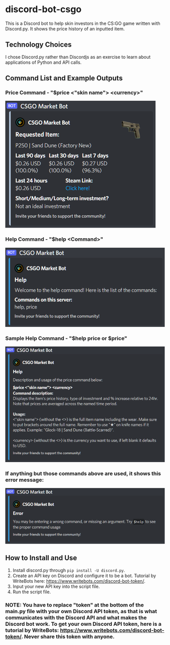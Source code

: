 # discord-bot-csgo
This is a Discord bot to help skin investors in the CS:GO game written with Discord.py. It shows the price history of an inputted item.

## Technology Choices

I chose Discord.py rather than Discordjs as an exercise to learn about applications of Python and API calls.

## Command List and Example Outputs

### Price Command - "$price <"skin name"> \<currency>" <br />
![Price Message](https://raw.githubusercontent.com/RyanRepositories/discord-bot-csgo/main/pictures/price_command.PNG)

### Help Command - "$help \<Command>" <br />
![Help Message](https://raw.githubusercontent.com/RyanRepositories/discord-bot-csgo/main/pictures/help.PNG)

### Sample Help Command - "$help price or $price" <br />
![Price-Help Message](https://raw.githubusercontent.com/RyanRepositories/discord-bot-csgo/main/pictures/price_help.PNG)

### If anything but those commands above are used, it shows this error message: <br />
![Error Message](https://raw.githubusercontent.com/RyanRepositories/discord-bot-csgo/main/pictures/error.PNG)

## How to Install and Use
1. Install discord.py through `pip install -U discord.py`.
2. Create an API key on Discord and configure it to be a bot. Tutorial by WriteBots here: https://www.writebots.com/discord-bot-token/.
3. Input your new API key into the script file.
4. Run the script file.

### NOTE: You have to replace "token" at the bottom of the main.py file with your own Discord API token, as that is what communicates with the Discord API and what makes the Discord bot work. To get your own Discord API token, here is a tutorial by WriteBots: https://www.writebots.com/discord-bot-token/. Never share this token with anyone.
